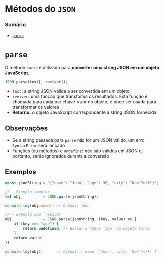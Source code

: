# Métodos do `JSON`

### Sumário

- [`parse`](#parse)

# <a id="">`parse`</a>

O método `parse` é utilizado para **converter uma string JSON em um objeto JavaScript**.

```JavaScript
JSON.parse(text[, reviver]);
```

- `text`**:** a string JSON válida a ser convertida em um objeto
- `reviver`**:** uma função que transforma os resultados. Esta função é chamada para cada par chave-valor no objeto, e pode ser usada para transformar os valores
- **Retorno:** o objeto JavaScript correspondente à string JSON fornecida

## Observações

- Se a string passada para `parse` não for um JSON válido, um erro `SyntaxError` será lançado
- Funções (ou métodos) e `undefined` não são válidos em JSON e, portanto, serão ignorados durante a conversão

## Exemplos

```JavaScript
const jsonString = '{"name": "John", "age": 30, "city": "New York"}';

// - Exemplo simples
let obj          = JSON.parse(jsonString);

console.log(obj.name); // Output: John

// - Exemplo com `reviver`
obj              = JSON.parse(jsonString, (key, value) => {
    if (key === "age") {
        return undefined; // Exclui a chave `age` do objeto final.
    }
    return value;
})

console.log(obj);      // Output: { name: 'John', city: 'New York' }
```